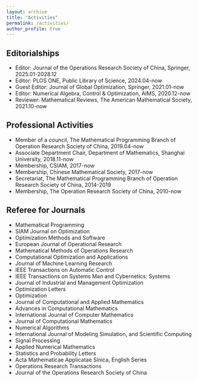 ```yaml
---
layout: archive
title: "Activities"
permalink: /activities/
author_profile: true
---
```


## Editorialships
* Editor: Journal of the Operations Research Society of China, Springer, 2025.01-2028.12
* Editor: PLOS ONE, Public Library of Science, 2024.04-now
* Guest Editor: Journal of Global Optimization, Springer, 2021.01-now
* Editor: Numerical Algebra, Control & Optimization, AIMS, 2020.12-now
* Reviewer: Mathematical Reviews, The American Mathematical Society, 2021.10-now


## Professional Activities
* Member of a council, The Mathematical Programming Branch of Operation Research Society of China, 2019.04-now
* Associate Department Chair, Department of Mathematics, Shanghai University, 2018.11-now
* Membership, CSIAM, 2017-now
* Membership, Chinese Mathematical Society, 2017-now
* Secretariat, The Mathematical Programming Branch of Operation Research Society of China, 2014-2019
* Membership, The Operation Research Society of China, 2010-now

## Referee for Journals
* Mathematical Programming
* SIAM Journal on Optimization
* Optimization Methods and Software
* European Journal of Operational Research
* Mathematical Methods of Operations Research
* Computational Optimization and Applications
* Journal of Machine Learning Research
* IEEE Transactions on Automatic Control
* IEEE Transactions on Systems Man and Cybernetics: Systems
* Journal of Industrial and Management Optimization
* Optimization Letters
* Optimization
* Journal of Computational and Applied Mathematics
* Advances in Computational Mathematics
* International Journal of Computer Mathematics
* Journal of Computational Mathematics
* Numerical Algorithms
* International Journal of Modeling Simulation, and Scientific Computing
* Signal Processing
* Applied Numerical Mathematics
* Statistics and Probability Letters
* Acta Mathematicae Applicatae Sinica, English Series
* Operations Research Transactions
* Journal of the Operations Research Society of China

